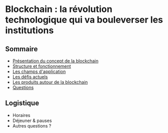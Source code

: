 # Blockchain : la révolution technologique qui va bouleverser les institutions

<!-- .slide: class="page-title" -->



## Sommaire

<!-- .slide: id="master-toc" class="toc" -->

- [Présentation du concept de la blockchain](#/1)
- [Structure et fonctionnement](#/2)
- [Les champs d'application](#/3)
- [Les défis actuels](#/4)
- [Les produits autour de la blockchain](#/5)
- [Questions](#/5)

## Logistique

- Horaires
- Déjeuner & pauses
- Autres questions ?

<!-- .slide: class="page-questions" -->
